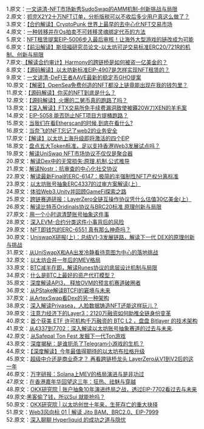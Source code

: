 1.原文：[一文讲清-NFT市场新秀SudoSwap的AMM机制-创新挑战与局限](http://mp.weixin.qq.com/s?__biz=MzIyMTQ5MTg5Mw==&mid=2247483943&idx=1&sn=fe2caeb811f3aa5adfe9dc5a3a6d3367&chksm=e83aa5fddf4d2ceb6dd5c978aa209fd36f4ac2917718aaa094016292f9ec038b2c733547936b&scene=21#wechat_redirect)<br>
2.原文：[抓完X2Y2十万NFT订单，分析版税可以不收后多少用户真这么做了？](https://mp.weixin.qq.com/s?__biz=MzIyMTQ5MTg5Mw==&mid=2247483957&idx=1&sn=ab8e4bfe0068fc19dccbb8b00d358541&chksm=e83aa5efdf4d2cf9263463ea18b4090a25843e0ad84a85bc5594c316045b4d884e526317cf9a&mpshare=1&scene=23&srcid=0913wGBPvIgv3xtOfDaFqGum&sharer_sharetime=1663064689121&sharer_shareid=e17eae1866b7be3ba538a83444acd9ad#rd)<br>
3.原文：[【合约解读】CryptoPunk 世界上最早的去中心化NFT交易市场](https://mp.weixin.qq.com/s?__biz=MzIyMTQ5MTg5Mw==&mid=2247483924&idx=1&sn=30a642fa1acec069e31b40937e2d7de4&chksm=e83aa5cedf4d2cd861d3cf09c555720d7e6b89febb909ee88853d88f86ca913d3a1d701c1c00&mpshare=1&scene=23&srcid=0915WTyVH8G7IQEUo6FkOLmj&sharer_sharetime=1663209169066&sharer_shareid=e17eae1866b7be3ba538a83444acd9ad#rd)<br>
4.原文：[一种转移并在Os拍卖不可转移灵魂绑定代币的方法](https://mp.weixin.qq.com/s?__biz=MzIyMTQ5MTg5Mw==&mid=2247483969&idx=1&sn=6535c242e6c36183322d534925641184&chksm=e83aa59bdf4d2c8dc5c2aec761dabc126f3dae675e7c204c8805d4011f536ee7a3625bed979d&mpshare=1&scene=23&srcid=0918VWe4NFN9R3BoHATAMWxD&sharer_sharetime=1663498850592&sharer_shareid=e17eae1866b7be3ba538a83444acd9ad#rd)<br>
5.原文：[NFT租赁提案EIP-5006步入最后审核！让海外大型游戏的链改成为可能](https://mp.weixin.qq.com/s?__biz=MzIyMTQ5MTg5Mw==&mid=2247483863&idx=1&sn=5c8c4d3b28f806b4140a59b9baa2b944&chksm=e83aa60ddf4d2f1b25ebe94cdc2c99ca5704bdf1edef580a894129994fe3aac395cc2d6ec03a&mpshare=1&scene=23&srcid=0921hzitcl12i5zwZRKcEFWF&sharer_sharetime=1663742375806&sharer_shareid=e17eae1866b7be3ba538a83444acd9ad#rd)<br>
6.原文：[【前沿解读】斯坦福研究员论文-以太坊可逆交易标准ERC20/721R的机制、创新与局限](https://mp.weixin.qq.com/s?__biz=MzIyMTQ5MTg5Mw==&mid=2247483981&idx=1&sn=376c2d0b9b28aff74af74926bf4891de&chksm=e83aa597df4d2c818850eb3b6f47a7d02bc54a8342d8ba05852dec07e5ce96c5fe7ad97993e4&mpshare=1&scene=23&srcid=0925u4lUr9XVoFCQ6zhjCdxV&sharer_sharetime=1664107054049&sharer_shareid=e17eae1866b7be3ba538a83444acd9ad#rd)<br>
7.原文:[【解读合约审计】Harmony的跨链桥是如何被盗一亿美金的？](https://mp.weixin.qq.com/s?__biz=MzIyMTQ5MTg5Mw==&mid=2247483850&idx=1&sn=1d8e8785200e9233842ee5f1e4c3be76&chksm=e83aa610df4d2f06ff919d2983eeb79e4293a52e16caa9961ae2be6853f770dbcc7dce2a06ad&mpshare=1&scene=23&srcid=0929QuUxm2qQ0RS5OVticksJ&sharer_sharetime=1664419246802&sharer_shareid=e17eae1866b7be3ba538a83444acd9ad#rd)<br>
8.原文：[【源码解读】以太坊新标准EIP-4907是怎样实现NFT租赁的？](https://mp.weixin.qq.com/s?__biz=MzIyMTQ5MTg5Mw==&mid=2247483830&idx=1&sn=9f0002c75b0168b44cba7331a0f115e0&chksm=e83aa66cdf4d2f7af04313b44143f23b1874b851a079cd793f6837346279d26cbf035602b33e&mpshare=1&scene=23&srcid=1001oPf9gDc0A1UPRAEi37JL&sharer_sharetime=1664620186462&sharer_shareid=e17eae1866b7be3ba538a83444acd9ad#rd)<br>
9.原文：[一文讲清-DeFI王者AAVE最新的稳定币GHO提案](https://mp.weixin.qq.com/s?__biz=MzIyMTQ5MTg5Mw==&mid=2247483897&idx=1&sn=d052091332adde0babaab636d6c9eee2&chksm=e83aa623df4d2f358321afe974548569f1137003324773a049c1550f2eafc5f5a793112c5172&mpshare=1&scene=23&srcid=1010z8nmHAqC9btn7PKEyjkD&sharer_sharetime=1665401770458&sharer_shareid=e17eae1866b7be3ba538a83444acd9ad#rd)<br>
10.原文：[【解密】OpenSea免费创造的NFT都没上链竟能出现在我的钱包里？](https://mp.weixin.qq.com/s?__biz=MzIyMTQ5MTg5Mw==&mid=2247483828&idx=1&sn=a2a1f38dcfa456738707b9f8219cf805&chksm=e83aa66edf4d2f78c2b2c271262064f37dea2f3e412e0b073e2cbd4529fa025d3ed93d530802&mpshare=1&scene=23&srcid=1010CxbFL3qV0mFju9UGaOmm&sharer_sharetime=1665398034475&sharer_shareid=e17eae1866b7be3ba538a83444acd9ad#rd)<br>
11.原文：[【源码解读】你买的NFT到底是什么？](https://mp.weixin.qq.com/s?__biz=MzIyMTQ5MTg5Mw==&mid=2247483815&idx=1&sn=5f91df631b450944739419be185e597c&chksm=e83aa67ddf4d2f6bf24b9f6139bd685db9b5f3ff5a131f84c179a5166ad42337f0b2aabe0bf0&mpshare=1&scene=23&srcid=1013f3FnoqaTil9IK3MQPLic&sharer_sharetime=1665656013291&sharer_shareid=e17eae1866b7be3ba538a83444acd9ad#rd)<br>
12.原文：[【源码解读】火爆的二舅币真的跑路了吗？](https://mp.weixin.qq.com/s?__biz=MzIyMTQ5MTg5Mw==&mid=2247483875&idx=1&sn=d6948b82fdae5e3e7883cc52fc5076ab&chksm=e83aa639df4d2f2f7544689e84abc18a814776dbf15981288293f7295e865b72f8d34a5b9000&mpshare=1&scene=23&srcid=1015Bz9KYIa5Xzo78jPHSdNf&sharer_sharetime=1665827216823&sharer_shareid=e17eae1866b7be3ba538a83444acd9ad#rd)<br>
13.原文：[【深入解读】FTX交易所免手续费漏洞致使被薅20W刀XEN的羊毛案](https://mp.weixin.qq.com/s?__biz=MzIyMTQ5MTg5Mw==&mid=2247483992&idx=1&sn=5f235d2f89835e27619e095e126faa76&chksm=e83aa582df4d2c940027ba398fd493a69b1509d3579b023afbb2ad4b036b319acfaf9255a892&mpshare=1&scene=23&srcid=10150chypZgvEQWdwl5jv7Sz&sharer_sharetime=1665831154844&sharer_shareid=e17eae1866b7be3ba538a83444acd9ad#rd)<br>
14.原文：[EIP-5058 能否防止NFT项目方提桶跑路？](https://mp.weixin.qq.com/s?__biz=MzIyMTQ5MTg5Mw==&mid=2247483797&idx=1&sn=8bdd641eb4316baad1e91fb0e815c613&chksm=e83aa64fdf4d2f59e8f76f5dd54c1c287b230a2201fd80e9d21b8752fdd53c02494beff533ef&mpshare=1&scene=23&srcid=1018m862yzS4tNt23Jq3jsa6&sharer_sharetime=1666087768476&sharer_shareid=e17eae1866b7be3ba538a83444acd9ad#rd)<br>
15.原文：[当我们在看Etherscan的时候,到底在看什么?](https://mp.weixin.qq.com/s?__biz=MzIyMTQ5MTg5Mw==&mid=2247483782&idx=1&sn=ff4604617e9409f844bf60a37f96543e&chksm=e83aa65cdf4d2f4ad58a90069649bce2dc1678c3bf216cbe44205d5f0f0632186a6fdfb92587&mpshare=1&scene=23&srcid=1021naJ6m9KrSBVy6EMpJ867&sharer_sharetime=1666325838375&sharer_shareid=e17eae1866b7be3ba538a83444acd9ad#rd)<br>
16.原文：[当奈飞的NFT忘记了web2的业务安全](https://mp.weixin.qq.com/s?__biz=MzIyMTQ5MTg5Mw==&mid=2247483761&idx=1&sn=0ebe04a3611d8ad2bde5045a862324e3&chksm=e83aa6abdf4d2fbd476a402c6fb697b6d3086721a66f217d659e45ddd1835a45885b969b5161&mpshare=1&scene=23&srcid=1024sKBUz1oUzEuHDxHCh8Kh&sharer_sharetime=1666604923558&sharer_shareid=e17eae1866b7be3ba538a83444acd9ad#rd)<br>
17.原文：[【解读】以太坊上海升级即将激活的四个EIP](https://mp.weixin.qq.com/s?__biz=MzIyMTQ5MTg5Mw==&mid=2247483997&idx=1&sn=201bda3e95ad54f04d97add9bed61482&chksm=e83aa587df4d2c913af8d61f1054d4dee0b592fa1cfc54ac7aeca267d7e2fe946c89f43377e4&mpshare=1&scene=23&srcid=1105BUYiW9FN92u2y48wwK4v&sharer_sharetime=1667644412091&sharer_shareid=e17eae1866b7be3ba538a83444acd9ad#rd)<br>
18.原文：[盘点五大Token标准，足以支持香港Web3发展试点吗？](https://mp.weixin.qq.com/s?__biz=MzIyMTQ5MTg5Mw==&mid=2247484005&idx=1&sn=423b20073bba09a238855141868f6978&chksm=e83aa5bfdf4d2ca98421ff00cfe679de5f7ca0793a1a6d07d6d3acde9ae1579899a525601ef8&mpshare=1&scene=23&srcid=1113n6pjJqlr8ByGzogGGQy9&sharer_sharetime=1668339419127&sharer_shareid=e17eae1866b7be3ba538a83444acd9ad#rd)<br>
19.原文：[解读UniSwap NFT市场协议不仅仅是聚合器](https://mp.weixin.qq.com/s?__biz=MzIyMTQ5MTg5Mw==&mid=2247484031&idx=1&sn=cd9d2cd045d0203394840165b9c8fd80&chksm=e83aa5a5df4d2cb34eeac1eaaa7bd09c8b317c62b53d4537d5be5976fddf944af401c4b67249&mpshare=1&scene=23&srcid=1204B6xTZCw513wDs2Z2mFkm&sharer_sharetime=1670143975326&sharer_shareid=e17eae1866b7be3ba538a83444acd9ad#rd)<br>
20.原文：[解读Dex中的无常损失:原理,机制,公式推导](https://mp.weixin.qq.com/s?__biz=MzIyMTQ5MTg5Mw==&mid=2247484082&idx=1&sn=94ed8067f835c742fb3ed64a363f6415&chksm=e83aa568df4d2c7eb9d2918cf8946f5f38fd78c4980567840a942535043af895c5b09814a7e3&mpshare=1&scene=23&srcid=0119GXHNhY9IFpNtV3SpEbzS&sharer_sharetime=1674173181821&sharer_shareid=e17eae1866b7be3ba538a83444acd9ad#rd)<br>
21.原文：[解读Nostr：抗审查的中心化社交协议 ](https://mp.weixin.qq.com/s?__biz=MzIyMTQ5MTg5Mw==&mid=2247484105&idx=1&sn=bd4c2264062770836321ef2b8faad151&chksm=e83aa513df4d2c05d6b768d3d4498645eca1768c29f0e478dfe6e89acff8beb35e75563d24a2&mpshare=1&scene=23&srcid=0205ptLiyIZjaHIk1HFZfGk3&sharer_sharetime=1675644076477&sharer_shareid=e17eae1866b7be3ba538a83444acd9ad#rd)<br>
22.原文：[解读最新Final的ERC-6147：极简的半强制性NFT产权分离标准](https://mp.weixin.qq.com/s/dbOqW0UdWgdPxwTK4TMowQ)<br>
23.原文：[以太坊账号抽象ERC4337的过审方案解读(上） ](https://mp.weixin.qq.com/s?__biz=MzIyMTQ5MTg5Mw==&mid=2247484135&idx=1&sn=b6c098f0e3218f61459604ecf9b17ec3&chksm=e83aa53ddf4d2c2b41c9cdba36c4341b29db78951c35760dfa3e42652152a1cf62bfc6769a6f&mpshare=1&scene=23&srcid=0316xM1cpQGyhE1cDrRmAcGQ&sharer_sharetime=1678947803212&sharer_shareid=e17eae1866b7be3ba538a83444acd9ad#rd)<br>
24.原文：[体验Web3.Unity并回顾GameFi探索之路](https://mp.weixin.qq.com/s/oM4JPJ65zrkM69nSwyT7oQ)<br>
25.原文：[跨链赛道研报：LayerZero全链互操作协议凭什么估值30亿美金(上）](https://mp.weixin.qq.com/s?__biz=MzIyMTQ5MTg5Mw==&mid=2247484151&idx=1&sn=345fb4a3ae6efbe52606fe2af4b85a3e&chksm=e83aa52ddf4d2c3bd84d1ddfefdfc3a1a06a8274dbd28f43cea205202364acd2a15e63231edc&mpshare=1&scene=23&srcid=0415ZXUTHPdj4ZuzmMtq7Ijp&sharer_sharetime=1681553446690&sharer_shareid=e17eae1866b7be3ba538a83444acd9ad#rd)<br>
26.原文：[解读比特币Oridinals协议与BRC20标准 原理创新与局限](https://mp.weixin.qq.com/s?__biz=MzIyMTQ5MTg5Mw==&mid=2247484156&idx=1&sn=cefc374edbe3478817fe2e864ed85649&chksm=e83aa526df4d2c30addb352b2fd9cf1af4c24a6a1e25c04bf0c8790702a664ab1c0370bf0037&scene=126&sessionid=1684738061&subscene=227&clicktime=1684738066&enterid=1684738066&key=59bf3d5d797eaf201cdb5b7ca938d35c956dc7b582e9048b1ff3a508c585dbdf11b9fecf158a6c786ea4d85f1793c001590f756205c320a573b20e5e87d7588646c4d668f7371ad124bab28857c91e9ea5a469d4281fee1a2c9895de338b60ec2e22612f9e8616e795a2635975602f530942940e5052b0f6fc3607ae25c0877e&ascene=0&uin=MzMwMjI3NzEx&devicetype=Windows+10+x64&version=63090217&lang=zh_CN&countrycode=CN&exportkey=n_ChQIAhIQJ6z4%2Fg%2BAvHfU%2Fxy2uNPqLBLgAQIE97dBBAEAAAAAAN1vKu38CJUAAAAOpnltbLcz9gKNyK89dVj0K3O%2B0Ji0V7%2Fj97N64i0Fo5xYWmDyB0z53bp3m0cDopN1QEeMuCiZQYRF%2FXlBZqixS1tNpb%2Faya%2Bze2AKA9vfBxKkKcC7%2Bcf1rkyAAhx1qVq%2BghrjOZ9V57hqZhkuq7wwwZNSFPw2JSWEWw2m%2FO3jM0lYYSO1v2maTpwwj9nzechFwSlvzzIQyQXb%2FTSUK5vi%2B5kIGO4PmBAwdoypZrbuOS1%2BRzbt9Iehmrz3T9BY4npM6ueZLZ0FZoR1&acctmode=0&pass_ticket=XfBi6qyit49PJrOaUDVvLTuXHN1zr9NfMPk%2Bm20suE1D2jqNtW7%2B9G%2FdqPV9Vlc9eM9nIkBYqQhpTfHYl2j1Xg%3D%3D&wx_header=1)<br>
27.原文：[用一个小时讲清楚账号抽象这件事](https://mp.weixin.qq.com/s/GD2T5GGW2Ar13ISsEGuADA)<br>
28.原文：[深入EVM-合约分类这件小事背后的风险 ](https://mp.weixin.qq.com/s/hUkTBZ64gUo7i_j9s05QCg)<br>
29.原文：[NFT即钱包的ERC-6551 真有那么神奇吗？](https://mp.weixin.qq.com/s/Lh9aP1_EUpVNnNQL-P7REQ)<br>
30.原文：[UniswapX研报(上)：总结V1-3发展链路，解读下一代 DEX的原理创新与挑战](https://mp.weixin.qq.com/s/yQ_RwMW6-TkO45s0KER15g)<br>
31.原文：[从UniSwapX和AA出发冷静看待意图为中心的落地挑战](https://mp.weixin.qq.com/s/f1tSnm3tXAbkZxIeZrvawA)<br>
32.原文：[以太坊合并一年后的MEV格局](https://mp.weixin.qq.com/s/IepFvVpIxLpkXV5qgF68Rw)<br>
33.原文：[BTC减半在即，解读Runes协议的底层设计机制与局限](https://mp.weixin.qq.com/s/EN8ZdiomQVUQ4WBRZ4GqKA)<br>
34.原文：[什么是BTC上最好的资产代打模型？](https://mp.weixin.qq.com/s/E8F26xVg48X10yM_iGIZBA)<br>
35.原文：[深度解读API3， 释放OVM的预言机赛道破圈者](https://mp.weixin.qq.com/s/-GgNqBKUZZdz-SwJDjQHWw)<br>
36.原文：[从PStake解读BTCFI的窘境与未来](https://mp.weixin.qq.com/s/QBik90iPvSGcwWGQEpT91w)<br>
37.原文：[从ArtexSwap看Dex的另一种架构](https://mp.weixin.qq.com/s/T-KotJ3ys7uDEgWEjRUUjg)<br>
38.原文：[深入解读Privasea，人脸数据铸造NFT还能这样玩儿？](https://mp.weixin.qq.com/s/7mBXAGj3L8FAjZjjUERZvg)<br>
39.原文：[注意力经济下的Layer3：2120万融资如何助推全链身份变革](https://mp.weixin.qq.com/s/5tCsduMq6Ig4-leKproojg)<br>
40.原文：[首个获美 ETF 许可机构千万融资的 BTC L2 ，盘盘 Bitlayer 的技术架构](https://mp.weixin.qq.com/s/JeQJXOod5BLqrAGP2Z5OmA)<br>
41.原文：[从4337到7702：深入解读以太坊账号抽象赛道的过去与未来](https://mp.weixin.qq.com/s/WjpPNKEVlxlCSz1WyHH4tw).<br>
42.原文：[从Safepal Ton Fest 发掘下一代Ton游戏](https://mp.weixin.qq.com/s/_ZM885rO8soDqO1RR8khKg)<br>
43.原文：[深度揭秘：是谁扼杀了Telegram小游戏的生机？](https://mp.weixin.qq.com/s/g_Go12lXsnfe-bstRg1mNQ)<br>
44.原文：[【深度解读】今年最值得期待的以太坊布拉格升级](https://mp.weixin.qq.com/s/vJMOr0I0a2_FtWrdKwdDXA)<br>
45.原文：[超级中介还是商业奇才？ 再看跨链桥龙头 LayerZero从V1到V2后的这一年](https://mp.weixin.qq.com/s/XrkzAETC-DctDEiVaqN_kA)<br>
46.原文：[万字研报：Solana上MEV的格局演进与是非功过](https://mp.weixin.qq.com/s/YWuwxZUE-O0TEw7ej3FIrw)<br>
47.原文：[在香港嘉年华回望这三年：狂热、祛魅与穿越](https://mp.weixin.qq.com/s/8dmoSYE37mQJShxYndfiPg)<br>
48.原文：[OKX研究院 | 账户抽象10年演进终局之战，透过EIP-7702看过去与未来](https://mp.weixin.qq.com/s/zahI4PUuWQBdCXq0doByMw)<br>
49.原文:[黑客偷了钱，所以Sui 就能抢吗？](https://mp.weixin.qq.com/s/fIqXzsWvW3fOVXRKtv6TTg)<br>
50.原文：[OKX研究院 | 以太坊创世十年来，生死存亡的重大抉择](https://mp.weixin.qq.com/s?__biz=MzIyMTQ5MTg5Mw==&mid=2247484560&idx=1&sn=c6d83072442238da6de2919664a569cd&scene=21#wechat_redirect)<br>
51.原文：[Web3风向标 01 | 解读 Jito BAM、BRC2.0、EIP-7999](https://mp.weixin.qq.com/s/eOtJqXcL1orW_wlpYLY1bg)<br>
52.原文：[深入聊聊 Hyperliquid 的成功之道与隐忧](https://mp.weixin.qq.com/s/Fcco0dBo9YDLUVQlPYIGPw)
